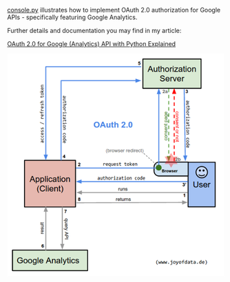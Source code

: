 [console.py](console.py) illustrates how to implement OAuth 2.0 authorization for Google APIs - specifically featuring Google Analytics.

Further details and documentation you may find in my article:

[OAuth 2.0 for Google (Analytics) API with Python Explained](http://www.joyofdata.de/blog/oauth2-google-api-python-google-analytics/)

![OAuth 2.0 authorization flow](oauth2-flow.png)
